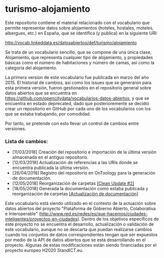 # turismo-alojamiento
<p>Este repositorio contiene el material relacionado con el vocabulario que permite representar datos sobre alojamientos (hoteles, hostales, moteles, albergues, etc.) en España, que se identifica (y publica) en la siguiente URI: 
  
http://vocab.linkeddata.es/datosabiertos/def/turismo/alojamiento
  
<p>Se trata de un vocabulario sencillo, que se compone de una única clase, Alojamiento, que representa cualquier tipo de alojamiento, y propiedades básicas como el número de habitaciones y número de camas, así como la categoría del alojamiento. </p> 

La primera version de este vocabulario fue publicada en marzo del año 2015. El historial de cambios, así como los issues que se generaron para esta primera versión, fueron gestionados en el repositorio general sobre datos abiertos que se encuentra en https://github.com/opencitydata/vocabularios-datos-abiertos, y que se encuentra en estado deprecated, dado que posterioremente se decidió crear un repositorio en GitHub por cada uno de los vocabularios con los que se estaba trabajando, por comodidad.

Por tanto, se pretende con esto llevar un control de cambios entre versiones.

### Lista de cambios:
* [11/03/2018] Creación del repositorio e importación de la última versión almacenada en el antiguo repositorio.
* [12/03/2018] Actualización de referencias a las URIs donde se encuentra publicada la última versión.
* [26/04/2018] Registro del repositorio en OnToology para la generación de documentación.
* [12/05/2018] Reorganización de carpetas [[Clean Update #2]](https://github.com/opencitydata/turismo-alojamiento/pull/2)
* [18/05/2018] Generada la documentación como estaba publicada y reorganización de carpetas [[Actualización de documentación]](https://github.com/opencitydata/turismo-alojamiento/commit/0384b9e8c13c4afc91227926c852a0ae1df580a2)


Este vocabulario está siendo utilizado en el contexto de la actuación sobre datos abiertos del proyecto "Plataforma de Gobierno Abierto, Colaborativa e Interoperable" (http://www.red.es/redes/es/que-hacemos/ciudades-inteligentes/proyectos-en-ciudades). Dentro de los objetivos específicos de este proyecto no se encuentra el desarrollo, actualización o validación de este vocabulario, aunque no se descarta que puedan realizarse cambios cuando los conjuntos de datos correspondientes tengan que ser expuestos por medio de la API de datos abiertos que se está desarrollando en el proyecto. Algunas de estas modificaciones están siendo financiadas por el proyecto europeo H2020 StandICT.eu.
